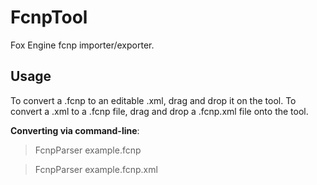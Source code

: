 # FcnpTool
Fox Engine fcnp importer/exporter.

## Usage
To convert a .fcnp to an editable .xml, drag and drop it on the tool. To convert a .xml to a .fcnp file, drag and drop a .fcnp.xml file onto the tool.

**Converting via command-line**:
> FcnpParser example.fcnp

> FcnpParser example.fcnp.xml